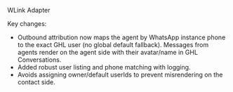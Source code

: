 WLink Adapter

Key changes:
- Outbound attribution now maps the agent by WhatsApp instance phone to the exact GHL user (no global default fallback). Messages from agents render on the agent side with their avatar/name in GHL Conversations.
- Added robust user listing and phone matching with logging.
- Avoids assigning owner/default userIds to prevent misrendering on the contact side.

